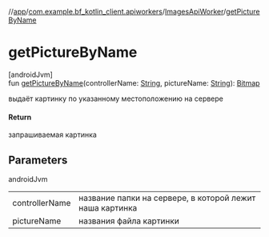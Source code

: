 //[app](../../../index.md)/[com.example.bf_kotlin_client.apiworkers](../index.md)/[ImagesApiWorker](index.md)/[getPictureByName](get-picture-by-name.md)

# getPictureByName

[androidJvm]\
fun [getPictureByName](get-picture-by-name.md)(controllerName: [String](https://kotlinlang.org/api/latest/jvm/stdlib/kotlin/-string/index.html), pictureName: [String](https://kotlinlang.org/api/latest/jvm/stdlib/kotlin/-string/index.html)): [Bitmap](https://developer.android.com/reference/kotlin/android/graphics/Bitmap.html)

выдаёт картинку по указанному местоположению на сервере

#### Return

запрашиваемая картинка

## Parameters

androidJvm

| | |
|---|---|
| controllerName | название папки на сервере, в которой лежит наша картинка |
| pictureName | названия файла картинки |
